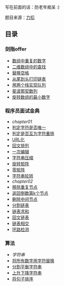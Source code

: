 写在前面的话：防老年痴呆 :)

题目来源：[力扣](https://leetcode-cn.com)

## 目录
### 剑指offer
- [数组中重复的数字](https://github.com/WavyPeng/happy-together/blob/main/for-offer/offer-solutions/src/main/resources/Problem03.md)
- [二维数组中的查找 ](https://github.com/WavyPeng/happy-together/blob/main/for-offer/offer-solutions/src/main/resources/Problem04.md)
- [替换空格](https://github.com/WavyPeng/happy-together/blob/main/for-offer/offer-solutions/src/main/resources/Problem05.md)
- [从尾到头打印链表](https://github.com/WavyPeng/happy-together/blob/main/for-offer/offer-solutions/src/main/resources/Problem06.md)
- [用两个栈实现队列](https://github.com/WavyPeng/happy-together/blob/main/for-offer/offer-solutions/src/main/resources/Problem09.md)
- [斐波那契数列](https://github.com/WavyPeng/happy-together/blob/main/for-offer/offer-solutions/src/main/resources/Problem10_1.md)
- [旋转数组的最小数字](https://github.com/WavyPeng/happy-together/blob/main/for-offer/offer-solutions/src/main/resources/Problem11.md)

### 程序员面试金典
- *chapter01*
- [判定字符是否唯一](https://github.com/WavyPeng/happy-together/blob/main/ctci/p01/src/main/resources/Problem01.md)
- [判定是否互为字符重排](https://github.com/WavyPeng/happy-together/blob/main/ctci/p01/src/main/resources/Problem02.md)
- [URL化](https://github.com/WavyPeng/happy-together/blob/main/ctci/p01/src/main/resources/Problem03.md)
- [回文排列](https://github.com/WavyPeng/happy-together/blob/main/ctci/p01/src/main/resources/Problem04.md)
- [一次编辑](https://github.com/WavyPeng/happy-together/blob/main/ctci/p01/src/main/resources/Problem05.md)
- [字符串压缩](https://github.com/WavyPeng/happy-together/blob/main/ctci/p01/src/main/resources/Problem06.md)
- [旋转矩阵](https://github.com/WavyPeng/happy-together/blob/main/ctci/p01/src/main/resources/Problem07.md)
- [零矩阵](https://github.com/WavyPeng/happy-together/blob/main/ctci/p01/src/main/resources/Problem08.md)
- [字符串轮转](https://github.com/WavyPeng/happy-together/blob/main/ctci/p01/src/main/resources/Problem09.md)
- *chapter02*
- [移除重复节点](https://github.com/WavyPeng/happy-together/blob/main/ctci/p02/src/main/resources/Problem01.md)
- [返回倒数第k个节点](https://github.com/WavyPeng/happy-together/blob/main/ctci/p02/src/main/resources/Problem02.md)
- [删除中间节点](https://github.com/WavyPeng/happy-together/blob/main/ctci/p02/src/main/resources/Problem03.md)
- [分割链表](https://github.com/WavyPeng/happy-together/blob/main/ctci/p02/src/main/resources/Problem04.md)
- [链表求和](https://github.com/WavyPeng/happy-together/blob/main/ctci/p02/src/main/resources/Problem05.md)
- [回文链表](https://github.com/WavyPeng/happy-together/blob/main/ctci/p02/src/main/resources/Problem06.md)
- [链表相交](https://github.com/WavyPeng/happy-together/blob/main/ctci/p02/src/main/resources/Problem07.md)
- [环路检测](https://github.com/WavyPeng/happy-together/blob/main/ctci/p02/src/main/resources/Problem08.md)

### 算法
- *字符串*
- [将所有数字用字符替换](https://github.com/WavyPeng/happy-together/blob/main/algorithm/serial-string/src/main/resources/%E5%B0%86%E6%89%80%E6%9C%89%E6%95%B0%E5%AD%97%E7%94%A8%E5%AD%97%E7%AC%A6%E6%9B%BF%E6%8D%A2.md)
- [分割平衡字符串](https://github.com/WavyPeng/happy-together/blob/main/algorithm/serial-string/src/main/resources/%E5%88%86%E5%89%B2%E5%B9%B3%E8%A1%A1%E5%AD%97%E7%AC%A6%E4%B8%B2.md)
- [上升下降字符串](https://github.com/WavyPeng/happy-together/blob/main/algorithm/serial-string/src/main/resources/%E4%B8%8A%E5%8D%87%E4%B8%8B%E9%99%8D%E5%AD%97%E7%AC%A6%E4%B8%B2.md)
- [将句子排序](https://github.com/WavyPeng/happy-together/blob/main/algorithm/serial-string/src/main/resources/%E5%B0%86%E5%8F%A5%E5%AD%90%E6%8E%92%E5%BA%8F.md)

